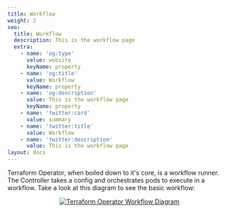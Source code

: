 ```yaml
---
title: Workflow
weight: 2
seo:
  title: Workflow
  description: This is the workflow page
  extra:
    - name: 'og:type'
      value: website
      keyName: property
    - name: 'og:title'
      value: Workflow
      keyName: property
    - name: 'og:description'
      value: This is the workflow page
      keyName: property
    - name: 'twitter:card'
      value: summary
    - name: 'twitter:title'
      value: Workflow
    - name: 'twitter:description'
      value: This is the workflow page
layout: docs
---
```


Terraform Operator, when boiled down to it's core, is a workflow runner. The
Controller takes a config and orchestrates pods to execute in a workflow. Take
a look at this diagram to see the basic workflow:

<p align="center"><a href="https://s3.amazonaws.com/classic.isaaguilar.com/tfo-workflow-diagram.png" border="0">
<img src="https://s3.amazonaws.com/classic.isaaguilar.com/tfo-workflow-diagram.png" alt="Terraform Operator Workflow Diagram"></img>
</a></p>